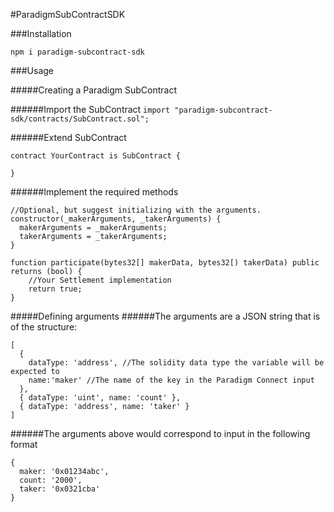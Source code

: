 #ParadigmSubContractSDK

###Installation

`npm i paradigm-subcontract-sdk`

###Usage

#####Creating a Paradigm SubContract

######Import the SubContract
`import "paradigm-subcontract-sdk/contracts/SubContract.sol";`

######Extend SubContract
```
contract YourContract is SubContract {

}
```

######Implement the required methods
```
//Optional, but suggest initializing with the arguments.
constructor(_makerArguments, _takerArguments) {
  makerArguments = _makerArguments;
  takerArguments = _takerArguments;
}

function participate(bytes32[] makerData, bytes32[) takerData) public returns (bool) {
    //Your Settlement implementation
    return true;
} 
```

#####Defining arguments
######The arguments are a JSON string that is of the structure:
```
[
  { 
    dataType: 'address', //The solidity data type the variable will be expected to 
    name:'maker' //The name of the key in the Paradigm Connect input
  },
  { dataType: 'uint', name: 'count' },
  { dataType: 'address', name: 'taker' }
]
```
######The arguments above would correspond to input in the following format
```
{
  maker: '0x01234abc',
  count: '2000',
  taker: '0x0321cba'
}
```




